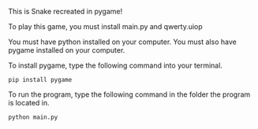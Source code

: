 This is Snake recreated in pygame!

To play this game, you must install main.py and qwerty.uiop

You must have python installed on your computer. You must also have pygame installed on your computer.

To install pygame, type the following command into your terminal.

```pip install pygame```

To run the program, type the following command in the folder the program is located in.

```python main.py```
